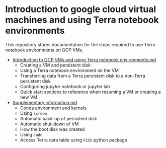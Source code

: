 # Introduction to google cloud virtual machines and using Terra notebook environments

This repository stores documentation for the steps required to use Terra notebook environments on GCP VMs. 

- [Introduction to GCP VMs and using Terra notebook environments.md](Introduction-to-GCP-VMs-and-using-Terra-notebook-environments.md)
	- Creating a VM and persistent disk
	- Using a Terra notebook environment on the VM
	- Transferring data from a Terra persistent disk to a non-Terra persistent disk
	- Configuring jupyter notebook or jupyter lab
	- Quick start sections to reference when resuming a VM or creating a new VM
- [Supplementary information.md](Supplementary-information.md)
	- Conda environment and kernels
	- Using `screen`
	- Automatic back-up of persistent disk
	- Automatic shut-down of VM
	- How the boot disk was created
	- Using `sudo`
	- Access Terra data table using `FISS` python package